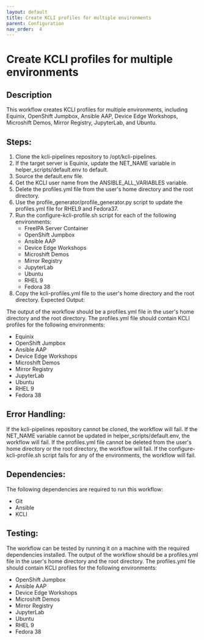 ```yaml
---
layout: default
title: Create KCLI profiles for multiple environments
parent: Configuration
nav_order:  4
---
```


# Create KCLI profiles for multiple environments

## Description
This workflow creates KCLI profiles for multiple environments, including Equinix, OpenShift Jumpbox, Ansible AAP, Device Edge Workshops, Microshift Demos, Mirror Registry, JupyterLab, and Ubuntu.

## Steps:

1. Clone the kcli-pipelines repository to /opt/kcli-pipelines.
2. If the target server is Equinix, update the NET_NAME variable in helper_scripts/default.env to default.
3. Source the default.env file.
4. Get the KCLI user name from the ANSIBLE_ALL_VARIABLES variable.
5. Delete the profiles.yml file from the user's home directory and the root directory.
6. Use the profile_generator/profile_generator.py script to update the profiles.yml file for RHEL9 and Fedora37.
7. Run the configure-kcli-profile.sh script for each of the following environments:
    * FreeIPA Server Container
    * OpenShift Jumpbox
    * Ansible AAP
    * Device Edge Workshops
    * Microshift Demos
    * Mirror Registry
    * JupyterLab
    * Ubuntu
    * RHEL 9
    * Fedora 38
8. Copy the kcli-profiles.yml file to the user's home directory and the root directory.
Expected Output:

The output of the workflow should be a profiles.yml file in the user's home directory and the root directory. The profiles.yml file should contain KCLI profiles for the following environments:

  * Equinix
  * OpenShift Jumpbox
  * Ansible AAP
  * Device Edge Workshops
  * Microshift Demos
  * Mirror Registry
  * JupyterLab
  * Ubuntu
  * RHEL 9
  * Fedora 38

## Error Handling:

If the kcli-pipelines repository cannot be cloned, the workflow will fail. If the NET_NAME variable cannot be updated in helper_scripts/default.env, the workflow will fail. If the profiles.yml file cannot be deleted from the user's home directory or the root directory, the workflow will fail. If the configure-kcli-profile.sh script fails for any of the environments, the workflow will fail.

## Dependencies:

The following dependencies are required to run this workflow:

* Git
* Ansible
* KCLI

## Testing:

The workflow can be tested by running it on a machine with the required dependencies installed. The output of the workflow should be a profiles.yml file in the user's home directory and the root directory. The profiles.yml file should contain KCLI profiles for the following environments:

* OpenShift Jumpbox
* Ansible AAP
* Device Edge Workshops
* Microshift Demos
* Mirror Registry
* JupyterLab
* Ubuntu
* RHEL 9
* Fedora 38